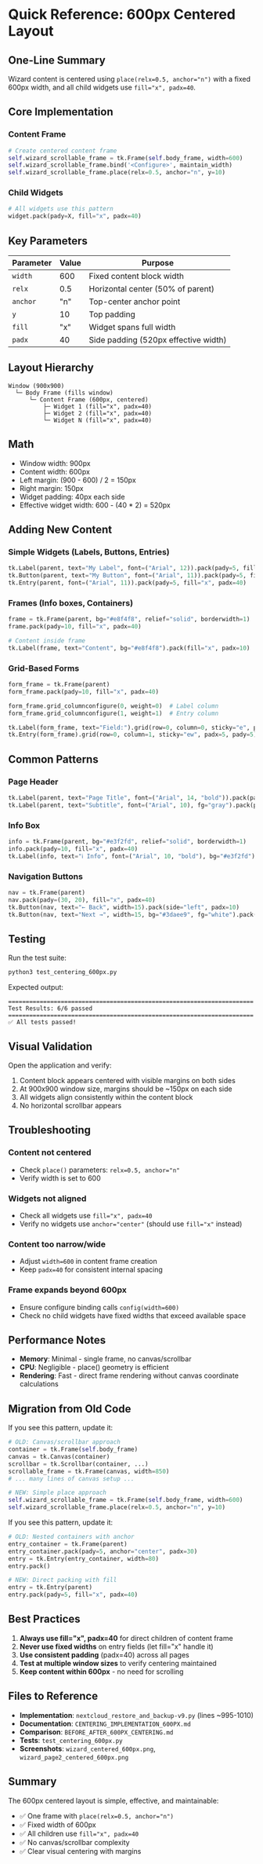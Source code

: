# Quick Reference: 600px Centered Layout

## One-Line Summary
Wizard content is centered using `place(relx=0.5, anchor="n")` with a fixed 600px width, and all child widgets use `fill="x", padx=40`.

## Core Implementation

### Content Frame
```python
# Create centered content frame
self.wizard_scrollable_frame = tk.Frame(self.body_frame, width=600)
self.wizard_scrollable_frame.bind('<Configure>', maintain_width)
self.wizard_scrollable_frame.place(relx=0.5, anchor="n", y=10)
```

### Child Widgets
```python
# All widgets use this pattern
widget.pack(pady=X, fill="x", padx=40)
```

## Key Parameters

| Parameter | Value | Purpose |
|-----------|-------|---------|
| `width` | 600 | Fixed content block width |
| `relx` | 0.5 | Horizontal center (50% of parent) |
| `anchor` | "n" | Top-center anchor point |
| `y` | 10 | Top padding |
| `fill` | "x" | Widget spans full width |
| `padx` | 40 | Side padding (520px effective width) |

## Layout Hierarchy

```
Window (900x900)
  └─ Body Frame (fills window)
      └─ Content Frame (600px, centered)
          ├─ Widget 1 (fill="x", padx=40)
          ├─ Widget 2 (fill="x", padx=40)
          └─ Widget N (fill="x", padx=40)
```

## Math

- Window width: 900px
- Content width: 600px
- Left margin: (900 - 600) / 2 = 150px
- Right margin: 150px
- Widget padding: 40px each side
- Effective widget width: 600 - (40 * 2) = 520px

## Adding New Content

### Simple Widgets (Labels, Buttons, Entries)
```python
tk.Label(parent, text="My Label", font=("Arial", 12)).pack(pady=5, fill="x", padx=40)
tk.Button(parent, text="My Button", font=("Arial", 11)).pack(pady=5, fill="x", padx=40)
tk.Entry(parent, font=("Arial", 11)).pack(pady=5, fill="x", padx=40)
```

### Frames (Info boxes, Containers)
```python
frame = tk.Frame(parent, bg="#e8f4f8", relief="solid", borderwidth=1)
frame.pack(pady=10, fill="x", padx=40)

# Content inside frame
tk.Label(frame, text="Content", bg="#e8f4f8").pack(fill="x", padx=10)
```

### Grid-Based Forms
```python
form_frame = tk.Frame(parent)
form_frame.pack(pady=10, fill="x", padx=40)

form_frame.grid_columnconfigure(0, weight=0)  # Label column
form_frame.grid_columnconfigure(1, weight=1)  # Entry column

tk.Label(form_frame, text="Field:").grid(row=0, column=0, sticky="e", padx=5, pady=5)
tk.Entry(form_frame).grid(row=0, column=1, sticky="ew", padx=5, pady=5)
```

## Common Patterns

### Page Header
```python
tk.Label(parent, text="Page Title", font=("Arial", 14, "bold")).pack(pady=(20, 5), fill="x", padx=40)
tk.Label(parent, text="Subtitle", font=("Arial", 10), fg="gray").pack(pady=(0, 5), fill="x", padx=40)
```

### Info Box
```python
info = tk.Frame(parent, bg="#e3f2fd", relief="solid", borderwidth=1)
info.pack(pady=10, fill="x", padx=40)
tk.Label(info, text="ℹ️ Info", font=("Arial", 10, "bold"), bg="#e3f2fd").pack(pady=5, fill="x", padx=10)
```

### Navigation Buttons
```python
nav = tk.Frame(parent)
nav.pack(pady=(30, 20), fill="x", padx=40)
tk.Button(nav, text="← Back", width=15).pack(side="left", padx=10)
tk.Button(nav, text="Next →", width=15, bg="#3daee9", fg="white").pack(side="left", padx=10)
```

## Testing

Run the test suite:
```bash
python3 test_centering_600px.py
```

Expected output:
```
======================================================================
Test Results: 6/6 passed
======================================================================
✅ All tests passed!
```

## Visual Validation

Open the application and verify:
1. Content block appears centered with visible margins on both sides
2. At 900x900 window size, margins should be ~150px on each side
3. All widgets align consistently within the content block
4. No horizontal scrollbar appears

## Troubleshooting

### Content not centered
- Check `place()` parameters: `relx=0.5, anchor="n"`
- Verify width is set to 600

### Widgets not aligned
- Check all widgets use `fill="x", padx=40`
- Verify no widgets use `anchor="center"` (should use `fill="x"` instead)

### Content too narrow/wide
- Adjust `width=600` in content frame creation
- Keep `padx=40` for consistent internal spacing

### Frame expands beyond 600px
- Ensure configure binding calls `config(width=600)`
- Check no child widgets have fixed widths that exceed available space

## Performance Notes

- **Memory**: Minimal - single frame, no canvas/scrollbar
- **CPU**: Negligible - place() geometry is efficient
- **Rendering**: Fast - direct frame rendering without canvas coordinate calculations

## Migration from Old Code

If you see this pattern, update it:
```python
# OLD: Canvas/scrollbar approach
container = tk.Frame(self.body_frame)
canvas = tk.Canvas(container)
scrollbar = tk.Scrollbar(container, ...)
scrollable_frame = tk.Frame(canvas, width=850)
# ... many lines of canvas setup ...

# NEW: Simple place approach
self.wizard_scrollable_frame = tk.Frame(self.body_frame, width=600)
self.wizard_scrollable_frame.place(relx=0.5, anchor="n", y=10)
```

If you see this pattern, update it:
```python
# OLD: Nested containers with anchor
entry_container = tk.Frame(parent)
entry_container.pack(pady=5, anchor="center", padx=30)
entry = tk.Entry(entry_container, width=80)
entry.pack()

# NEW: Direct packing with fill
entry = tk.Entry(parent)
entry.pack(pady=5, fill="x", padx=40)
```

## Best Practices

1. **Always use fill="x", padx=40** for direct children of content frame
2. **Never use fixed widths** on entry fields (let fill="x" handle it)
3. **Use consistent padding** (padx=40) across all pages
4. **Test at multiple window sizes** to verify centering maintained
5. **Keep content within 600px** - no need for scrolling

## Files to Reference

- **Implementation**: `nextcloud_restore_and_backup-v9.py` (lines ~995-1010)
- **Documentation**: `CENTERING_IMPLEMENTATION_600PX.md`
- **Comparison**: `BEFORE_AFTER_600PX_CENTERING.md`
- **Tests**: `test_centering_600px.py`
- **Screenshots**: `wizard_centered_600px.png`, `wizard_page2_centered_600px.png`

## Summary

The 600px centered layout is simple, effective, and maintainable:
- ✅ One frame with `place(relx=0.5, anchor="n")`
- ✅ Fixed width of 600px
- ✅ All children use `fill="x", padx=40`
- ✅ No canvas/scrollbar complexity
- ✅ Clear visual centering with margins
